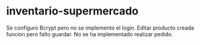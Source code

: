 # inventario-supermercado

Se configuro Bcrypt pero no se implemento el login.
Editar producto creada funcion pero falto guardar.
No se ha implementado realizar pedido.

